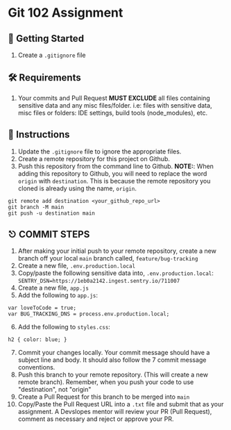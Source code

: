 # Git 102 Assignment

## 📣 Getting Started

1. Create a `.gitignore` file

## 🛠 Requirements

1. Your commits and Pull Request **MUST EXCLUDE** all files containing sensitive data and any misc files/folder.
   i.e: files with sensitive data, misc files or folders: IDE settings, build tools (node_modules), etc.

## 📝 Instructions

1. Update the `.gitignore` file to ignore the appropriate files.
2. Create a remote repository for this project on Github.
3. Push this repository from the command line to Github.
   **NOTE:**: When adding this repository to Github, you will need to replace the word `origin` with `destination`. This is because the remote repository you cloned is already using the name, `origin`.

```
git remote add destination <your_github_repo_url>
git branch -M main
git push -u destination main
```

## ⎋ COMMIT STEPS

1. After making your initial push to your remote repository, create a new branch off your local `main` branch called, `feature/bug-tracking`
2. Create a new file, `.env.production.local`
3. Copy/paste the following sensitive data into, `.env.production.local`:
   `SENTRY_DSN=https://1eb0a2142.ingest.sentry.io/711007`
4. Create a new file, `app.js`
5. Add the following to `app.js`:

```
var loveToCode = true;
var BUG_TRACKING_DNS = process.env.production.local;
```

6. Add the following to `styles.css`:

```
h2 { color: blue; }
```

7. Commit your changes locally. Your commit message should have a subject line and body. It should also follow the 7 commit message conventions.
8. Push this branch to your remote repository. (This will create a new remote branch). Remember, when you push your code to use "destination", not "origin"
9. Create a Pull Request for this branch to be merged into `main`
10. Copy/Paste the Pull Request URL into a `.txt` file and submit that as your assignment. A Devslopes mentor will review your PR (Pull Request), comment as necessary and reject or approve your PR.
